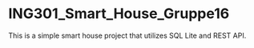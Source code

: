 # ING301_Smart_House_Gruppe16

This is a simple smart house project that utilizes SQL Lite and REST API.
